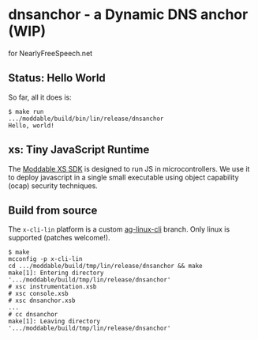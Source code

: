 # dnsanchor - a Dynamic DNS anchor (WIP)

for NearlyFreeSpeech.net


## Status: Hello World

So far, all it does is:

```
$ make run
.../moddable/build/bin/lin/release/dnsanchor
Hello, world!
```

## xs: Tiny JavaScript Runtime

The [Moddable XS SDK][1] is designed to run JS in microcontrollers. We
use it to deploy javascript in a single small executable using object
capability (ocap) security techniques.

[1]: https://github.com/Moddable-OpenSource/moddable


## Build from source

The `x-cli-lin` platform is a custom [ag-linux-cli][2] branch. Only
linux is supported (patches welcome!).

[2]: https://github.com/dckc/moddable/tree/ag-linux-cli


```
$ make
mcconfig -p x-cli-lin
cd .../moddable/build/tmp/lin/release/dnsanchor && make
make[1]: Entering directory '.../moddable/build/tmp/lin/release/dnsanchor'
# xsc instrumentation.xsb
# xsc console.xsb
# xsc dnsanchor.xsb
...
# cc dnsanchor
make[1]: Leaving directory '.../moddable/build/tmp/lin/release/dnsanchor'
```
